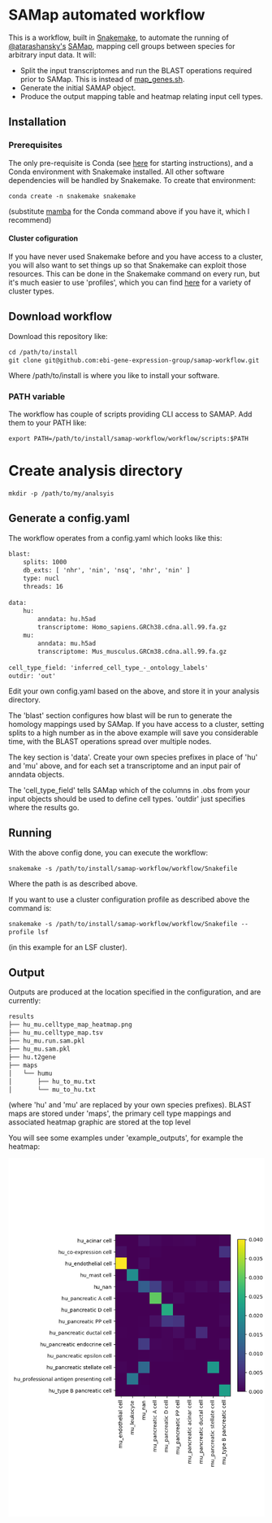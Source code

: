 # SAMap automated workflow

This is a workflow, built in [Snakemake](https://snakemake.readthedocs.io/en/stable/), to automate the running of [@atarashansky's](https://github.com/atarashansky) [SAMap](https://github.com/atarashansky/SAMap), mapping cell groups between species for arbitrary input data. It will:

 * Split the input transcriptomes and run the BLAST operations required prior to SAMap. This is instead of [map_genes.sh](map_genes.sh).
 * Generate the initial SAMAP object.
 * Produce the output mapping table and heatmap relating input cell types.

## Installation

### Prerequisites

The only pre-requisite is Conda (see [here](https://docs.conda.io/projects/conda/en/latest/user-guide/install/) for starting instructions), and a Conda environment with Snakemake installed. All other software dependencies will be handled by Snakemake. To create that environment:

```
conda create -n snakemake snakemake
```

(substitute [mamba](https://github.com/mamba-org/mamba) for the Conda command above if you have it, which I recommend)

#### Cluster cofiguration

If you have never used Snakemake before and you have access to a cluster, you will also want to set things up so that Snakemake can exploit those resources. This can be done in the Snakemake command on every run, but it's much easier to use 'profiles', which you can find [here](https://github.com/Snakemake-Profiles) for a variety of cluster types. 


## Download workflow 

Download this repository like:

```
cd /path/to/install
git clone git@github.com:ebi-gene-expression-group/samap-workflow.git
```

Where /path/to/install is where you like to install your software.

### PATH variable

The workflow has couple of scripts providing CLI access to SAMAP. Add them to your PATH like:

```
export PATH=/path/to/install/samap-workflow/workflow/scripts:$PATH
```

# Create analysis directory

```
mkdir -p /path/to/my/analsyis
```

## Generate a config.yaml

The workflow operates from a config.yaml which looks like this:

```
blast:
    splits: 1000
    db_exts: [ 'nhr', 'nin', 'nsq', 'nhr', 'nin' ]
    type: nucl
    threads: 16

data:
    hu:
        anndata: hu.h5ad
        transcriptome: Homo_sapiens.GRCh38.cdna.all.99.fa.gz
    mu:
        anndata: mu.h5ad
        transcriptome: Mus_musculus.GRCm38.cdna.all.99.fa.gz

cell_type_field: 'inferred_cell_type_-_ontology_labels'
outdir: 'out'
```

Edit your own config.yaml based on the above, and store it in your analysis directory.

The 'blast' section configures how blast will be run to generate the homology mappings used by SAMap. If you have access to a cluster, setting splits to a high number as in the above example will save you considerable time, with the BLAST operations spread over multiple nodes. 

The key section is 'data'. Create your own species prefixes in place of 'hu' and 'mu' above, and for each set a transcriptome and an input pair of anndata objects.

The 'cell_type_field' tells SAMap which of the columns in .obs from your input objects should be used to define cell types. 'outdir' just specifies where the results go.

## Running

With the above config done, you can execute the workflow:

```
snakemake -s /path/to/install/samap-workflow/workflow/Snakefile
```

Where the path is as described above.

If you want to use a cluster configuration profile as described above the command is:

```
snakemake -s /path/to/install/samap-workflow/workflow/Snakefile --profile lsf
```

(in this example for an LSF cluster).


## Output

Outputs are produced at the location specified in the configuration, and are currently:

```
results
├── hu_mu.celltype_map_heatmap.png
├── hu_mu.celltype_map.tsv
├── hu_mu.run.sam.pkl
├── hu_mu.sam.pkl
├── hu.t2gene
├── maps
│   └── humu
│       ├── hu_to_mu.txt
│       └── mu_to_hu.txt

```

(where 'hu' and 'mu' are replaced by your own species prefixes). BLAST maps are stored under 'maps', the primary cell type mappings and associated heatmap graphic are stored at the top level

You will see some examples under 'example_outputs', for example the heatmap:

![SAMap heatmap](results/example_outputs/hu_mu.celltype_map_heatmap.png)
